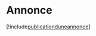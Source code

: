 # Annonce

[!include[publicationduneannonce](annonce.publicationduneannonce.autogen.md)]





























































































































